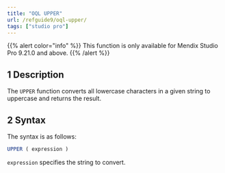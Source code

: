 ```yaml
---
title: "OQL UPPER"
url: /refguide9/oql-upper/
tags: ["studio pro"]
---
```


{{% alert color="info" %}}
This function is only available for Mendix Studio Pro 9.21.0 and above.
{{% /alert %}}

## 1 Description

The `UPPER` function converts all lowercase characters in a given string to uppercase and returns the result.

## 2 Syntax

The syntax is as follows:

```sql
UPPER ( expression )
```

`expression` specifies the string to convert.
